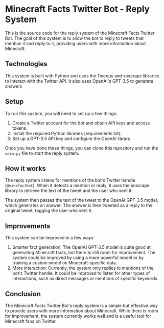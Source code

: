 # Minecraft Facts Twitter Bot - Reply System

This is the source code for the reply system of the Minecraft Facts Twitter Bot. The goal of this system is to allow the bot to reply to tweets that mention it and reply to it, providing users with more information about Minecraft.

## Technologies

This system is built with Python and uses the Tweepy and snscrape libraries to interact with the Twitter API. It also uses OpenAI's GPT-3.5 to generate answers

## Setup

To run this system, you will need to set up a few things:

1. Create a Twitter account for the bot and obtain API keys and access tokens.
2. Install the required Python libraries (requirements.txt).
3. Set up a GPT-3.5 API key and configure the OpenAI library.

Once you have done these things, you can clone this repository and run the `main.py` file to start the reply system.

## How it works

The reply system listens for mentions of the bot's Twitter handle (`@minefactbot`). When it detects a mention or reply, it uses the snscrape library to retrieve the text of the tweet and the user who sent it.

The system then passes the text of the tweet to the OpenAI GPT-3.5 model, which generates an answer. The answer is then tweeted as a reply to the original tweet, tagging the user who sent it.

## Improvements

This system can be improved in a few ways:

1. Smarter fact generation: The OpenAI GPT-3.5 model is quite good at generating Minecraft facts, but there is still room for improvement. The system could be improved by using a more powerful model or by training a custom model on Minecraft-specific data.
2. More interaction: Currently, the system only replies to mentions of the bot's Twitter handle. It could be improved to listen for other types of interactions, such as direct messages or mentions of specific keywords.

## Conclusion

The Minecraft Facts Twitter Bot's reply system is a simple but effective way to provide users with more information about Minecraft. While there is room for improvement, the system currently works well and is a useful tool for Minecraft fans on Twitter.
